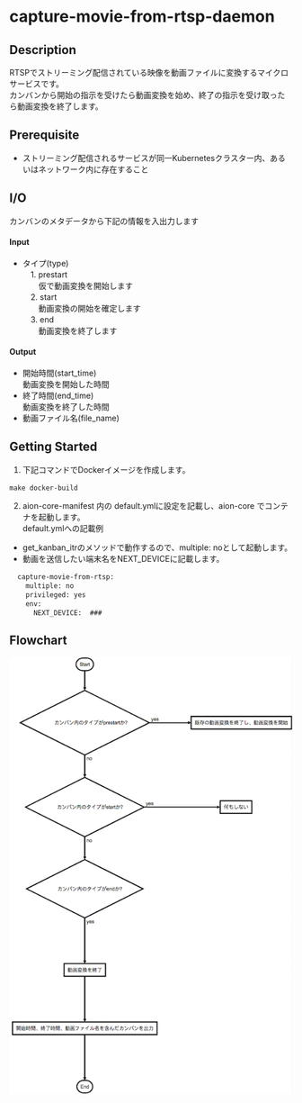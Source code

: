 # capture-movie-from-rtsp-daemon  
## Description  
RTSPでストリーミング配信されている映像を動画ファイルに変換するマイクロサービスです。  
カンバンから開始の指示を受けたら動画変換を始め、終了の指示を受け取ったら動画変換を終了します。  

## Prerequisite  
* ストリーミング配信されるサービスが同一Kubernetesクラスター内、あるいはネットワーク内に存在すること  

## I/O
カンバンのメタデータから下記の情報を入出力します  
#### Input
* タイプ(type)   
　1. prestart  
　　仮で動画変換を開始します  
　2. start  
　　動画変換の開始を確定します  
　3. end  
　　動画変換を終了します  

#### Output  
* 開始時間(start_time)  
動画変換を開始した時間    
* 終了時間(end_time)    
動画変換を終了した時間  
* 動画ファイル名(file_name)  

## Getting Started  
1. 下記コマンドでDockerイメージを作成します。  
```
make docker-build
```
2. aion-core-manifest 内の default.ymlに設定を記載し、aion-core でコンテナを起動します。  
default.ymlへの記載例  
* get_kanban_itrのメソッドで動作するので、multiple: noとして起動します。  
* 動画を送信したい端末名をNEXT_DEVICEに記載します。　　
```
  capture-movie-from-rtsp:
    multiple: no
    privileged: yes
    env:
      NEXT_DEVICE:  ###
```
## Flowchart  
![フローチャート図](doc/capture-movie-from-rtsp-daemon-flowchart.png)